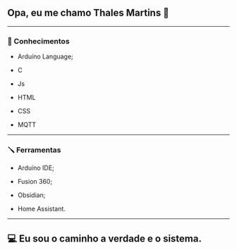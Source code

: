## Opa, eu me chamo Thales Martins 👋

<!-- Colocar Banner -->

---

### 🤔 Conhecimentos

- Arduíno Language;

- C

- Js

- HTML

- CSS

- MQTT

---

### 🪛 Ferramentas

- Arduíno IDE;

- Fusion 360;

- Obsidian;

- Home Assistant.

---

## 💻 Eu sou o caminho a verdade e o sistema.
